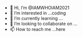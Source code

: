 - 👋 Hi, I’m @IAMWHOIAM2021
- 👀 I’m interested in ...coding 
- 🌱 I’m currently learning ... 
- 💞️ I’m looking to collaborate on ...
- 📫 How to reach me ...here

<!---
IAMWHOIAM2021/IAMWHOIAM2021 is a ✨ special ✨ repository because its `README.md` (this file) appears on your GitHub profile.
You can click the Preview link to take a look at your changes.
--->
